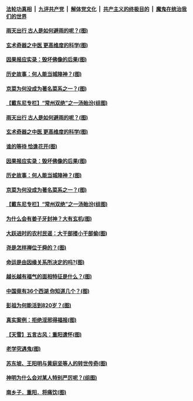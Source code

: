 

####  [法轮功真相](../../../../basic/blob/master/README.md?t=11012101) &nbsp;|&nbsp; [九评共产党](../../../../9ping.md/blob/master/README.md?t=11012101) &nbsp;|&nbsp; [解体党文化](../../../../jtdwh.md/blob/master/README.md?t=11012101)  &nbsp;|&nbsp; [共产主义的终极目的](../../../../gczydzjmd.md/blob/master/README.md?t=11012101) &nbsp;|&nbsp; [魔鬼在统治我们的世界](../../../../mgztzwmdsj.md/blob/master/README.md?t=11012101) 

#### [雨天出行 古人是如何避雨的呢？(图)](../pages/p7/951045.md?t=11012101) 

#### [玄术奇器之中医 更高维度的科学(图)](../pages/p7/948470.md?t=11012101) 

#### [因果报应实录：毁坏佛像的后果(图)](../pages/p7/951012.md?t=11012101) 

#### [历史故事：何人能当城隍神？(图)](../pages/p7/950928.md?t=11012101) 

#### [京菜为何没成为著名菜系之一？(图)](../pages/p7/950686.md?t=11012101) 

#### [【戴东尼专栏】“常州双绝”之一汤贻汾(组图)](../pages/p7/943912.md?t=11012101) 

#### [雨天出行 古人是如何避雨的呢？(图)](../pages/p7/951045.md?t=11012101) 

#### [玄术奇器之中医 更高维度的科学(图)](../pages/p7/948470.md?t=11012101) 

#### [谁的等待 恰逢花开(图)](../pages/p7/950265.md?t=11012101) 

#### [因果报应实录：毁坏佛像的后果(图)](../pages/p7/951012.md?t=11012101) 

#### [历史故事：何人能当城隍神？(图)](../pages/p7/950928.md?t=11012101) 

#### [京菜为何没成为著名菜系之一？(图)](../pages/p7/950686.md?t=11012101) 

#### [【戴东尼专栏】“常州双绝”之一汤贻汾(组图)](../pages/p7/943912.md?t=11012101) 

#### [为什么会有姜子牙封神？大有玄机(图)](../pages/p7/950845.md?t=11012101) 

#### [大跃进时的农村民谣：大干部搂小干部偷(图)](../pages/p7/950683.md?t=11012101) 

#### [尧是怎样禅位于舜的？(图)](../pages/p7/950688.md?t=11012101) 

#### [命运是由因缘关系所决定的吗?(图)](../pages/p7/950681.md?t=11012101) 

#### [越长越有福气的面相特征是什么？(图)](../pages/p7/950262.md?t=11012101) 

#### [中国竟有36个西湖 你知道几个？(图)](../pages/p7/950707.md?t=11012101) 

#### [彭祖为何能活到820岁？(图)](../pages/p7/950572.md?t=11012101) 

#### [真实案例：拒绝淫邪得福报(图)](../pages/p7/950565.md?t=11012101) 

#### [【天雪】五言古风：重阳遣怀(图)](../pages/p7/950567.md?t=11012101) 

#### [老学究遇鬼(图)](../pages/p7/948976.md?t=11012101) 

#### [苏东坡、王阳明与黄庭坚等人的转世传奇(图)](../pages/p7/950551.md?t=11012101) 

#### [神明为什么会对某人特别严厉呢？(组图)](../pages/p7/911140.md?t=11012101) 

#### [南乡子．重阳．将痛饮(图)](../pages/p7/950353.md?t=11012101) 

